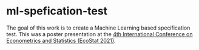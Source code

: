 # ml-spefication-test
The goal of this work is to create a Machine Learning based specification test. This was a poster presentation at the [4th International Conference on Econometrics and Statistics (EcoStat 2021)](http://www.cmstatistics.org/EcoSta2021/).
